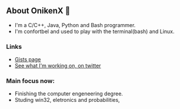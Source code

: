 ## About OnikenX 👋

- I'm a C/C++, Java, Python and Bash programmer.
- I'm confortbel and used to play with the terminal(bash) and Linux.

### Links

- [Gists page](https://gist.github.com/OnikenX/)
- [See what I'm working on, on twitter](https://twitter.com/OnikenX_)

### Main focus now:
- Finishing the computer engeneering degree.
- Studing win32, eletronics and probabilities,
